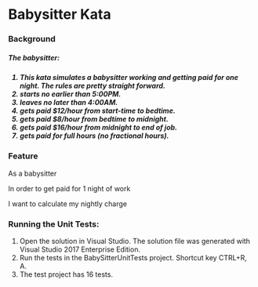 <h1>Babysitter Kata</h1>

<h3>Background</h3>

<h5>The babysitter:<h5>
<ol>
  <li>
    This kata simulates a babysitter working and getting paid for one night. The rules are pretty straight forward.
  </li>
  <li>
    starts no earlier than 5:00PM.
  </li>
  <li>
    leaves no later than 4:00AM.
  </li>
  <li>
    gets paid $12/hour from start-time to bedtime.
  </li>
   <li>
     gets paid $8/hour from bedtime to midnight.
  </li>
   <li>
     gets paid $16/hour from midnight to end of job.
  </li>
   <li>
     gets paid for full hours (no fractional hours).
  </li>
</ol>
  
 <h3>Feature</h3>
 
 <p>As a babysitter</p> 
 <p> In order to get paid for 1 night of work</p>  
 <p>I want to calculate my nightly charge</p> 

<h3>Running the Unit Tests:</h3>
<ol>
  <li>
    Open the solution in Visual Studio. The solution file was generated with Visual Studio 2017 Enterprise Edition.
  </li>
    <li>
      Run the tests in the BabySitterUnitTests project. Shortcut key CTRL+R, A.
  </li>
    <li>
      The test project has 16 tests.
  </li>
</ol>





